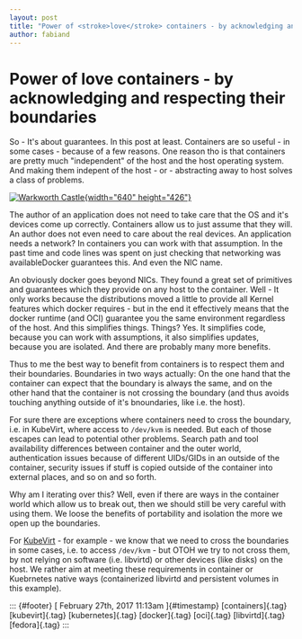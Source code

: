 ```yaml
---
layout: post
title: "Power of <stroke>love</stroke> containers - by acknowledging and respecting their boundaries"
author: fabiand
---
```



Power of love containers - by acknowledging and respecting their boundaries
===========================================================================

So - It's about guarantees. In this post at least. Containers are so
useful - in some cases - because of a few reasons. One reason tho is
that containers are pretty much "independent" of the host and the host
operating system. And making them indepent of the host - or -
abstracting away to host solves a class of problems.

[![Warkworth
Castle](https://c1.staticflickr.com/3/2113/2246539681_7b9bc68e2f_z.jpg){width="640"
height="426"}](https://www.flickr.com/photos/draco2008/2246539681/in/photolist-4qw6YM-podYGR-dKL6x5-buQHJq-QTrnyq-cGi55S-2tdkTc-bMsV6D-nK7ZuJ-oUo2aZ-2GuZE3-fsZWpm-a5gbNk-awX3Pu-S5RqvH-afxiM8-RxqnvG-t5jJd-9ja4tw-S1kp87-Cs5vF-8qMzt6-8wgRtE-djkdwi-4Kw8iy-fd3wXy-a99my5-7QBGfj-a98Xnb-aGzdHp-q5w1ax-SgY2uX-dPyAgz-R4U3Dr-nPFFRQ-8BhCrL-8BhBxb-ay75sM-DYudE-4L7PUD-83fqpj-aob7sP-7byH7v-8JjyDY-dDbN2y-ACfwh-eyxc92-9C6jG7-dDbN8Q-nbjNvH "Warkworth Castle")

The author of an application does not need to take care that the OS and
it's devices come up correctly. Containers allow us to just assume that
they will. An author does not even need to care about the real devices.
An application needs a network? In containers you can work with that
assumption. In the past time and code lines was spent on just checking
that networking was availableDocker guarantees this. And even the NIC
name.

An obviously docker goes beyond NICs. They found a great set of
primitives and guarantees which they provide on any host to the
container. Well - It only works because the distributions moved a little
to provide all Kernel features which docker requires - but in the end it
effectively means that the docker runtime (and OCI) guarantee you the
same environment regardless of the host. And this simplifies things.
Things? Yes. It simplifies code, because you can work with assumptions,
it also simplifies updates, because you are isolated. And there are
probably many more benefits.

Thus to me the best way to benefit from containers is to respect them
and their boundaries. Boundaries in two ways actually: On the one hand
that the container can expect that the boundary is always the same, and
on the other hand that the container is not crossing the boundary (and
thus avoids touching anything outside of it's bnoundaries, like i.e. the
host).

For sure there are exceptions where containers need to cross the
boundary, i.e. in KubeVirt, where access to `/dev/kvm` is needed. But
each of those escapes can lead to potential other problems. Search path
and tool availability differences between container and the outer world,
authentication issues because of different UIDs/GIDs in an outside of
the container, security issues if stuff is copied outside of the
container into external places, and so on and so forth.

Why am I iterating over this? Well, even if there are ways in the
container world which allow us to break out, then we should still be
very careful with using them. We loose the benefits of portability and
isolation the more we open up the boundaries.

For [KubeVirt](http://kubevirt.io) - for example - we know that we need
to cross the boundaries in some cases, i.e. to access `/dev/kvm` - but
OTOH we try to not cross them, by not relying on software (i.e.
libvirtd) or other devices (like disks) on the host. We rather aim at
meeting these requirements in container or Kuebrnetes native ways
(containerized libvirtd and persistent volumes in this example).

::: {#footer}
[ February 27th, 2017 11:13am ]{#timestamp} [containers]{.tag}
[kubevirt]{.tag} [kubernetes]{.tag} [docker]{.tag} [oci]{.tag}
[libvirtd]{.tag} [fedora]{.tag}
:::
